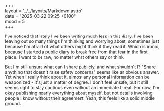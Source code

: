 +++  
layout = '../../layouts/Markdown.astro'  
date = "2025-03-22 09:25 +0100"  
mood = 5  
+++  

I've noticed that lately I've been writing much less in this diary. I've been leaving out so many things I'm thinking and worrying about, sometimes just because I'm afraid of what others might think if they read it. Which is ironic, because I started a public diary to break free from that fear in the first place. I want to be raw, no matter what others say or think.

But I'm still unsure what can I share publicly, and what shouldn't I? "Share anything that doesn't raise safety concerns" seems like an obvious answer. Yet when I really think about it, almost any personal information can be weaponized - it's just a matter of degree. I don't feel unsafe, but it still seems right to stay cautious even without an immediate threat. For now, I'm okay publishing nearly everything about myself, but not details involving people I know without their agreement. Yeah, this feels like a solid middle ground.